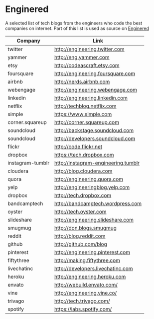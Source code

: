 # Enginered
A selected list of tech blogs from the engineers who code the best companies on internet. Part of this list is used as source on [Enginered](http://engine.red)

| Company           | Link                                   |
| ----------------- | -------------------------------------- |
| twitter           | http://engineering.twitter.com         |
| yammer            | http://eng.yammer.com                  |
| etsy              | http://codeascraft.etsy.com            |
| foursquare        | http://engineering.foursquare.com      |
| airbnb            | http://nerds.airbnb.com                |
| webengage         | http://engineering.webengage.com       |
| linkedin          | http://engineering.linkedin.com        |
| netflix           | http://techblog.netflix.com            |
| simple            | https://www.simple.com                 |
| corner.squareup   | http://corner.squareup.com             |
| soundcloud        | http://backstage.soundcloud.com        |
| soundcloud        | http://developers.soundcloud.com       |
| flickr            | http://code.flickr.net                 |
| dropbox           | https://tech.dropbox.com               |
| instagram-tumblr  | http://instagram-engineering.tumblr    |
| cloudera          | http://blog.cloudera.com               |
| quora             | http://engineering.quora.com           |
| yelp              | http://engineeringblog.yelp.com        |
| dropbox           | http://tech.dropbox.com                |
| bandcamptech      | http://bandcamptech.wordpress.com      |
| oyster            | http://tech.oyster.com                 |
| slideshare        | http://engineering.slideshare.com      |
| smugmug           | http://don.blogs.smugmug               |
| reddit            | http://blog.reddit.com                 |
| github            | http://github.com/blog                 |
| pinterest         | http://engineering.pinterest.com       |
| fiftythree        | http://making.fiftythree.com           |
| livechatinc       | http://developers.livechatinc.com      |
| heroku            | http://engineering.heroku.com          |
| envato            | http://webuild.envato.com/             |
| vine              | http://engineering.vine.co/            |
| trivago           | http://tech.trivago.com/               |
| spotify           | https://labs.spotify.com/              |
